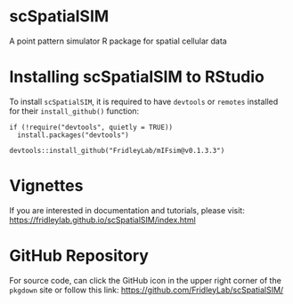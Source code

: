 # scSpatialSIM

A point pattern simulator R package for spatial cellular data

# Installing scSpatialSIM to RStudio

To install `scSpatialSIM`, it is required to have `devtools` or `remotes` installed for their `install_github()` function:

```
if (!require("devtools", quietly = TRUE))
  install.packages("devtools")

devtools::install_github("FridleyLab/mIFsim@v0.1.3.3")
```

# Vignettes

If you are interested in documentation and tutorials, please visit: https://fridleylab.github.io/scSpatialSIM/index.html 

# GitHub Repository

For source code, can click the GitHub icon in the upper right corner of the `pkgdown` site or follow this link: https://github.com/FridleyLab/scSpatialSIM/
